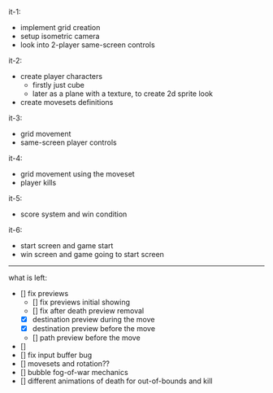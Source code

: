 it-1:
- implement grid creation
- setup isometric camera
- look into 2-player same-screen controls

it-2:
- create player characters
    - firstly just cube
    - later as a plane with a texture, to create 2d sprite look
- create movesets definitions

it-3:
- grid movement
- same-screen player controls

it-4:
- grid movement using the moveset
- player kills

it-5:
- score system and win condition

it-6:
- start screen and game start
- win screen and game going to start screen

_______________
what is left:

- [] fix previews
  - [] fix previews initial showing
  - [] fix after death preview removal
  - [x] destination preview during the move
  - [x] destination preview before the move
  - [] path preview before the move
- [] 
- [] fix input buffer bug
- [] movesets and rotation??
- [] bubble fog-of-war mechanics
- [] different animations of death for out-of-bounds and kill
